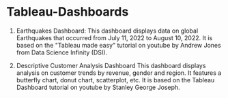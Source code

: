 # Tableau-Dashboards
1) Earthquakes Dashboard:
    This dashboard displays data on global Earthquakes that occurred from July 11, 2022 to August 10, 2022. 
    It is based on the "Tableau made easy" tutorial on youtube by Andrew Jones from Data Science Infinity (DSI). 

2) Descriptive Customer Analysis Dashboard
    This dashboard displays analysis on customer trends by revenue, gender and region. It features a butterfly chart, donut chart, scatterplot, etc.
    It is based on the Tableau Dashboard tutorial on youtube by Stanley George Joseph. 

